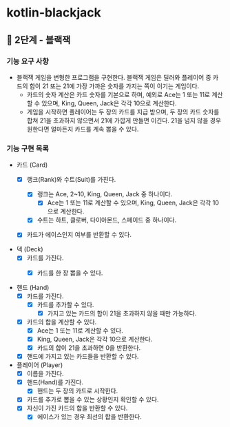 # kotlin-blackjack

## 🚀 2단계 - 블랙잭

### 기능 요구 사항

- 블랙잭 게임을 변형한 프로그램을 구현한다. 블랙잭 게임은 딜러와 플레이어 중 카드의 합이 21 또는 21에 가장 가까운 숫자를 가지는 쪽이 이기는 게임이다.
    - 카드의 숫자 계산은 카드 숫자를 기본으로 하며, 예외로 Ace는 1 또는 11로 계산할 수 있으며, King, Queen, Jack은 각각 10으로 계산한다.
    - 게임을 시작하면 플레이어는 두 장의 카드를 지급 받으며, 두 장의 카드 숫자를 합쳐 21을 초과하지 않으면서 21에 가깝게 만들면 이긴다. 21을 넘지 않을 경우 원한다면 얼마든지 카드를 계속 뽑을 수
      있다.

### 기능 구현 목록

- 카드 (Card)
    - [x] 랭크(Rank)와 수트(Suit)를 가진다.
        - [x] 랭크는 Ace, 2~10, King, Queen, Jack 중 하나이다.
            - [x] Ace는 1 또는 11로 계산할 수 있으며, King, Queen, Jack은 각각 10으로 계산한다.
        - [x] 수트는 하트, 클로버, 다이아몬드, 스페이드 중 하나이다.
    - [x] 카드가 에이스인지 여부를 반환할 수 있다.


- 덱 (Deck)
    - [x] 카드를 가진다.
        - [x] 카드를 한 장 뽑을 수 있다.


- 핸드 (Hand)
    - [x] 카드를 가진다.
        - [x] 카드를 추가할 수 있다.
            - [x] 가지고 있는 카드의 합이 21을 초과하지 않을 때만 가능하다.
    - [x] 카드의 합을 계산할 수 있다.
        - [x] Ace는 1 또는 11로 계산할 수 있다.
        - [x] King, Queen, Jack은 각각 10으로 계산한다.
        - [x] 카드의 합이 21을 초과하면 0을 반환한다.
    - [x] 핸드에 가지고 있는 카드들을 반환할 수 있다.

- 플레이어 (Player)
    - [x] 이름을 가진다.
    - [x] 핸드(Hand)를 가진다.
        - [x] 핸드는 두 장의 카드로 시작한다.
    - [x] 카드를 추가로 뽑을 수 있는 상황인지 확인할 수 있다.
    - [x] 자신이 가진 카드의 합을 반환할 수 있다.
      - [x] 에이스가 있는 경우 최선의 합을 반환한다.
